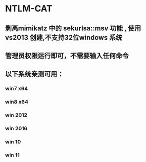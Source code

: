 # NTLM-CAT
## 剥离mimikatz 中的 sekurlsa::msv 功能 , 使用vs2013 创建,不支持32位windows 系统
## 管理员权限运行即可，不需要输入任何命令
## 以下系统亲测可用：
### win7 x64
### win8 x64
### win 2012
### win 2016
### win 10
### win 11

